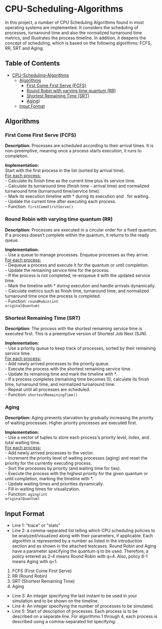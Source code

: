 # CPU-Scheduling-Algorithms
In this project, a number of CPU Scheduling Algorithms found in most operating systems are implemented. It considers the scheduling of processes, turnaround time and also the normalized turnaround time metrics, and illustrates the process timeline. In addition, it deepens the concept of scheduling, which is based on the following algorithms: FCFS, RR, SRT and Aging.

## Table of Contents
- [CPU-Scheduling-Algorithms](#cpu-scheduling-algorithms)
  - [Algorithms](#algorithms)
    - [First Come First Serve (FCFS)](#first-come-first-serve-fcfs)
    - [Round Robin with varying time quantum (RR)](#round-robin-with-varying-time-quantum-rr)
    - [Shortest Remaining Time (SRT)](#shortest-remaining-time-srt)
    - [Aging](#aging))
  - [Input Format](#intput-format)

## Algorithms

### First Come First Serve (FCFS)
 <strong>Description:</strong> Processes are scheduled according to their arrival times. It is non-preemptive, meaning once a process starts execution, it runs to completion.

<strong>Implementation:</strong><br>
            Start with the first process in the list (sorted by arrival time).<br>
            <u>For each process:</u><br>
            - Calculate its finish time as the current time plus its service time.<br>
            - Calculate its turnaround time (finish time - arrival time) and normalized turnaround time (turnaround time/service time).<br>
            - Mark its execution timeline with * during its execution and . for waiting.<br>
            - Update the current time after executing each process.<br>
            - Function: <code>firstComeFirstServe()</code>

### Round Robin with varying time quantum (RR)
<strong>Description:</strong> Processes are executed in a circular order for a fixed quantum. If a process doesn’t complete within the quantum, it returns to the ready queue.

<strong>Implementation:</strong><br>
            - Use a queue to manage processes. Enqueue processes as they arrive.<br>
            <u>For each process:</u><br>
            - Dequeue a process and execute it for the quantum or until completion.<br>
            - Update the remaining service time for the process.<br>
            - If the process is not completed, re-enqueue it with the updated service time.<br>
            - Mark the timeline with * during execution and handle arrivals dynamically.<br>
            - Calculate metrics such as finish time, turnaround time, and normalized turnaround time once the process is completed.<br>
            - Function: <code>roundRobin(int originalQuantum)</code>
  
### Shortest Remaining Time (SRT)
<strong>Description:</strong> The process with the shortest remaining service time is executed first. This is a preemptive version of Shortest Job Next (SJN).

<strong>Implementation:</strong><br>
            - Use a priority queue to keep track of processes, sorted by their remaining service time.<br>
            <u>For each process:</u><br>
            - Add newly arrived processes to the priority queue.<br>
            - Execute the process with the shortest remaining service time.<br>
            - Update its remaining time and mark the timeline with *.<br>
            - If a process completes (remaining time becomes 0), calculate its finish time, turnaround time, and normalized turnaround time.<br>
            - Repeat until all processes are scheduled.<br>
            - Function: <code>shortestRemainingTime()</code>

### Aging

<strong>Description:</strong> Aging prevents starvation by gradually increasing the priority of waiting processes. Higher priority processes are executed first.

 <strong>Implementation:</strong><br>
            - Use a vector of tuples to store each process's priority level, index, and total waiting time.<br>
            <u>For each process:</u><br>
            - Add newly arrived processes to the vector.<br>
            - Increment the priority level of waiting processes (aging) and reset the priority for the currently executing process.<br>
            - Sort the processes by priority (and waiting time for ties).<br>
            - Execute the process with the highest priority for the given quantum or until completion, marking the timeline with *.<br>
            - Update waiting times and priorities dynamically.<br>
            - Fill in waiting times for visualization.<br>
            - Function: <code>aging(int originalQuantum)</code>

## Input Format
- Line 1: "trace" or "stats"
- Line 2: a comma-separated list telling which CPU scheduling policies to be analyzed/visualized along with
their parameters, if applicable. Each algorithm is represented by a number as listed in the
introduction section and as shown in the attached testcases.
Round Robin and Aging have a parameter specifying the quantum q to be used. Therefore, a policy
entered as 2-4 means Round Robin with q=4. Also, policy 8-1 means Aging with q=1.
 1. FCFS (First Come First Serve)
 2. RR (Round Robin)
 3. SRT (Shortest Remaining Time)
 4. Aging
- Line 3: An integer specifying the last instant to be used in your simulation and to be shown on the timeline.
- Line 4: An integer specifying the number of processes to be simulated.
- Line 5: Start of description of processes. Each process is to be described on a separate line. For algorithms 1 through 4, each process is described using a comma-separated list specifying:
